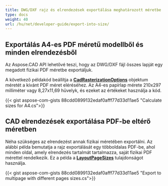 ```yaml
---
title: DWG/DXF rajz és elrendezések exportálása meghatározott méretbe
type: docs
weight: 40
url: /hu/net/developer-guide/export-into-size/
---
```


## **Exportálás A4-es PDF méretű modellből és minden elrendezésből**

Az Aspose.CAD API lehetővé teszi, hogy az DWG/DXF fájl összes lapját egy megadott fizikai PDF méretbe exportáljuk.

A következő példakód beállítja a [**CadRasterizationOptions**](https://reference.aspose.com/cad/net/aspose.cad.imageoptions/cadrasterizationoptions/) objektum méretét a kívánt PDF méret eléréséhez.
Az A4-es papírlap mérete 210x297 milliméter vagy 8,27x11,69 hüvelyk, és ezeket az értékeket használja a kód.

{{< gist aspose-com-gists 88cdd0899132edaf0afff77d33d11ae5 "Calculate sizes for A4.cs">}}

## **CAD elrendezések exportálása PDF-be eltérő méretben**

Néha szükséges az elrendezést annak fizikai méretében exportálni. Az alábbi példa bemutatja a rajz exportálását egy többoldalas PDF-be, ahol minden oldal, amely elrendezés tartalmát tartalmazza, saját fizikai PDF mérettel rendelkezik. Ez a példa a [**LayoutPageSizes**](https://reference.aspose.com/cad/net/aspose.cad.imageoptions/vectorrasterizationoptions/layoutpagesizes/) tulajdonságot használja.

{{< gist aspose-com-gists 88cdd0899132edaf0afff77d33d11ae5 "Export to multipage with different pages sizes.cs">}}
